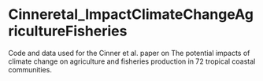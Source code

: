 # Cinneretal_ImpactClimateChangeAgricultureFisheries
Code and data used for the Cinner et al. paper on The potential impacts of climate change on agriculture and fisheries production in 72 tropical coastal communities.
